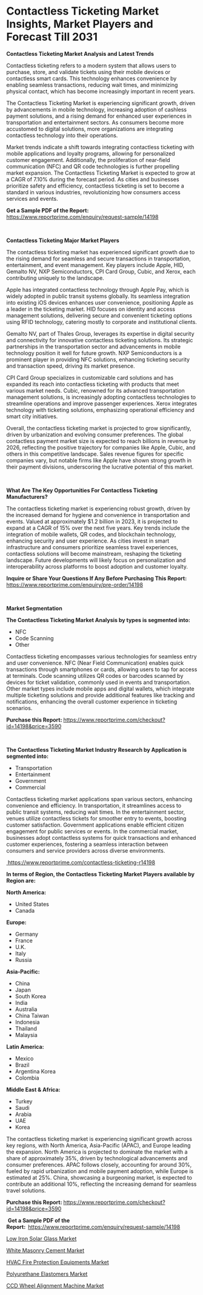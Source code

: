 <p><h1>Contactless Ticketing Market Insights, Market Players and Forecast Till 2031</h1></p><p><strong>Contactless Ticketing Market Analysis and Latest Trends</strong></p>
<p><p>Contactless ticketing refers to a modern system that allows users to purchase, store, and validate tickets using their mobile devices or contactless smart cards. This technology enhances convenience by enabling seamless transactions, reducing wait times, and minimizing physical contact, which has become increasingly important in recent years.</p><p>The Contactless Ticketing Market is experiencing significant growth, driven by advancements in mobile technology, increasing adoption of cashless payment solutions, and a rising demand for enhanced user experiences in transportation and entertainment sectors. As consumers become more accustomed to digital solutions, more organizations are integrating contactless technology into their operations.</p><p>Market trends indicate a shift towards integrating contactless ticketing with mobile applications and loyalty programs, allowing for personalized customer engagement. Additionally, the proliferation of near-field communication (NFC) and QR code technologies is further propelling market expansion. The Contactless Ticketing Market is expected to grow at a CAGR of 7.10% during the forecast period. As cities and businesses prioritize safety and efficiency, contactless ticketing is set to become a standard in various industries, revolutionizing how consumers access services and events.</p></p>
<p><strong>Get a Sample PDF of the Report:&nbsp;</strong> <a href="https://www.reportprime.com/enquiry/request-sample/14198">https://www.reportprime.com/enquiry/request-sample/14198</a></p>
<p>&nbsp;</p>
<p><strong>Contactless Ticketing Major Market Players</strong></p>
<p><p>The contactless ticketing market has experienced significant growth due to the rising demand for seamless and secure transactions in transportation, entertainment, and event management. Key players include Apple, HID, Gemalto NV, NXP Semiconductors, CPI Card Group, Cubic, and Xerox, each contributing uniquely to the landscape.</p><p>Apple has integrated contactless technology through Apple Pay, which is widely adopted in public transit systems globally. Its seamless integration into existing iOS devices enhances user convenience, positioning Apple as a leader in the ticketing market. HID focuses on identity and access management solutions, delivering secure and convenient ticketing options using RFID technology, catering mostly to corporate and institutional clients.</p><p>Gemalto NV, part of Thales Group, leverages its expertise in digital security and connectivity for innovative contactless ticketing solutions. Its strategic partnerships in the transportation sector and advancements in mobile technology position it well for future growth. NXP Semiconductors is a prominent player in providing NFC solutions, enhancing ticketing security and transaction speed, driving its market presence.</p><p>CPI Card Group specializes in customizable card solutions and has expanded its reach into contactless ticketing with products that meet various market needs. Cubic, renowned for its advanced transportation management solutions, is increasingly adopting contactless technologies to streamline operations and improve passenger experiences. Xerox integrates technology with ticketing solutions, emphasizing operational efficiency and smart city initiatives.</p><p>Overall, the contactless ticketing market is projected to grow significantly, driven by urbanization and evolving consumer preferences. The global contactless payment market size is expected to reach billions in revenue by 2026, reflecting the positive trajectory for companies like Apple, Cubic, and others in this competitive landscape. Sales revenue figures for specific companies vary, but notable firms like Apple have shown strong growth in their payment divisions, underscoring the lucrative potential of this market.</p></p>
<p>&nbsp;</p>
<p><strong>What Are The Key Opportunities For Contactless Ticketing Manufacturers?</strong></p>
<p><p>The contactless ticketing market is experiencing robust growth, driven by the increased demand for hygiene and convenience in transportation and events. Valued at approximately $1.2 billion in 2023, it is projected to expand at a CAGR of 15% over the next five years. Key trends include the integration of mobile wallets, QR codes, and blockchain technology, enhancing security and user experience. As cities invest in smart infrastructure and consumers prioritize seamless travel experiences, contactless solutions will become mainstream, reshaping the ticketing landscape. Future developments will likely focus on personalization and interoperability across platforms to boost adoption and customer loyalty.</p></p>
<p><strong>Inquire or Share Your Questions If Any Before Purchasing This Report:</strong> <a href="https://www.reportprime.com/enquiry/pre-order/14198">https://www.reportprime.com/enquiry/pre-order/14198</a></p>
<p>&nbsp;</p>
<p><strong>Market Segmentation</strong></p>
<p><strong>The Contactless Ticketing Market Analysis by types is segmented into:</strong></p>
<p><ul><li>NFC</li><li>Code Scanning</li><li>Other</li></ul></p>
<p><p>Contactless ticketing encompasses various technologies for seamless entry and user convenience. NFC (Near Field Communication) enables quick transactions through smartphones or cards, allowing users to tap for access at terminals. Code scanning utilizes QR codes or barcodes scanned by devices for ticket validation, commonly used in events and transportation. Other market types include mobile apps and digital wallets, which integrate multiple ticketing solutions and provide additional features like tracking and notifications, enhancing the overall customer experience in ticketing scenarios.</p></p>
<p><strong>Purchase this Report:&nbsp;</strong><a href="https://www.reportprime.com/checkout?id=14198&price=3590">https://www.reportprime.com/checkout?id=14198&price=3590</a></p>
<p>&nbsp;</p>
<p><strong>The Contactless Ticketing Market Industry Research by Application is segmented into:</strong></p>
<p><ul><li>Transportation</li><li>Entertainment</li><li>Government</li><li>Commercial</li></ul></p>
<p><p>Contactless ticketing market applications span various sectors, enhancing convenience and efficiency. In transportation, it streamlines access to public transit systems, reducing wait times. In the entertainment sector, venues utilize contactless tickets for smoother entry to events, boosting customer satisfaction. Government applications enable efficient citizen engagement for public services or events. In the commercial market, businesses adopt contactless systems for quick transactions and enhanced customer experiences, fostering a seamless interaction between consumers and service providers across diverse environments.</p></p>
<p><a href="https://www.reportprime.com/contactless-ticketing-r14198">&nbsp;https://www.reportprime.com/contactless-ticketing-r14198</a></p>
<p><strong>In terms of Region, the Contactless Ticketing Market Players available by Region are:</strong></p>
<p>
    <p> <strong> North America: </strong>
        <ul>
            <li>United States</li>
            <li>Canada</li>
        </ul>
        </p> 
    <p> <strong> Europe: </strong>
        <ul>
            <li>Germany</li>
            <li>France</li>
            <li>U.K.</li>
            <li>Italy</li>
            <li>Russia</li>
        </ul>
        </p> 
    <p> <strong> Asia-Pacific: </strong>
        <ul>
            <li>China</li>
            <li>Japan</li>
            <li>South Korea</li>
            <li>India</li>
            <li>Australia</li>
            <li>China Taiwan</li>
            <li>Indonesia</li>
            <li>Thailand</li>
            <li>Malaysia</li>
        </ul>
        </p> 
    <p> <strong> Latin America: </strong>
        <ul>
            <li>Mexico</li>
            <li>Brazil</li>
            <li>Argentina Korea</li>
            <li>Colombia</li>
        </ul>
        </p> 
    <p> <strong> Middle East & Africa: </strong>
        <ul>
            <li>Turkey</li>
            <li>Saudi</li>
            <li>Arabia</li>
            <li>UAE</li>
            <li>Korea</li>
        </ul>
    </p>
    </p>
<p><p>The contactless ticketing market is experiencing significant growth across key regions, with North America, Asia-Pacific (APAC), and Europe leading the expansion. North America is projected to dominate the market with a share of approximately 35%, driven by technological advancements and consumer preferences. APAC follows closely, accounting for around 30%, fueled by rapid urbanization and mobile payment adoption, while Europe is estimated at 25%. China, showcasing a burgeoning market, is expected to contribute an additional 10%, reflecting the increasing demand for seamless travel solutions.</p></p>
<p><strong>Purchase this Report: </strong><a href="https://www.reportprime.com/checkout?id=14198&price=3590">https://www.reportprime.com/checkout?id=14198&price=3590</a></p>
<p>&nbsp;<strong>Get a Sample PDF of the Report:&nbsp;&nbsp;</strong><a href="https://www.reportprime.com/enquiry/request-sample/14198">https://www.reportprime.com/enquiry/request-sample/14198</a></p>
<p><strong></strong></p>
<p><p><a href="https://www.linkedin.com/pulse/low-iron-solar-glass-market-global-trends-forecast-qacpe?trackingId=6VOvqWrKSu%2BDUL7DrCysZw%3D%3D">Low Iron Solar Glass Market</a></p><p><a href="https://issuu.com/reportprime-2/docs/white-masonry-cement-market-size-20_2ac303774bfa53">White Masonry Cement Market</a></p><p><a href="https://medium.com/@jacob.gibson4568/the-global-market-overview-of-the-hvac-fire-protection-equipments-market-provides-a-unique-eb886a79c90e?postPublishedType=initial">HVAC Fire Protection Equipments Market</a></p><p><a href="https://www.linkedin.com/pulse/what-factors-influence-polyurethane-elastomers-market-coming-552ye?trackingId=QYYl361OSli9hPW8o120fw%3D%3D">Polyurethane Elastomers Market</a></p><p><a href="https://issuu.com/reportprime-2/docs/ccd-wheel-alignment-machine-market-_fb6e32cb7bc4de">CCD Wheel Alignment Machine Market</a></p></p>